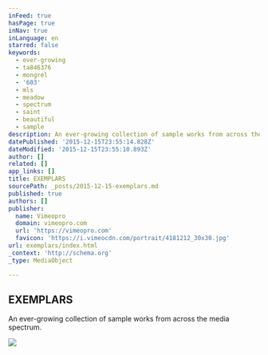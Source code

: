 ```yaml
---
inFeed: true
hasPage: true
inNav: true
inLanguage: en
starred: false
keywords:
  - ever-growing
  - ta846376
  - mongrel
  - '603'
  - mls
  - meadow
  - spectrum
  - saint
  - beautiful
  - sample
description: An ever-growing collection of sample works from across the media spectrum.
datePublished: '2015-12-15T23:55:14.828Z'
dateModified: '2015-12-15T23:55:10.893Z'
author: []
related: []
app_links: []
title: EXEMPLARS
sourcePath: _posts/2015-12-15-exemplars.md
published: true
authors: []
publisher:
  name: Vimeopro
  domain: vimeopro.com
  url: 'https://vimeopro.com'
  favicon: 'https://i.vimeocdn.com/portrait/4181212_30x30.jpg'
url: exemplars/index.html
_context: 'http://schema.org'
_type: MediaObject

---
```

<article style=""><h1>EXEMPLARS</h1><p>An ever-growing collection of sample works from across the media spectrum.</p><img src="https://s3-us-west-2.amazonaws.com/the-grid-img/p/e3eee35088fbefc2d5b363c40ebd7d3082024f5f.jpg" /></article>